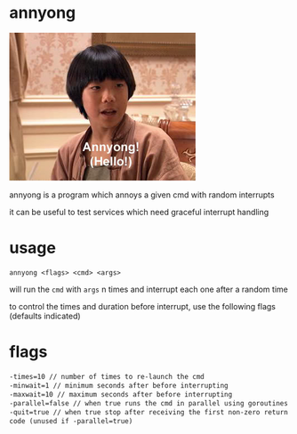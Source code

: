 annyong
=======

![Hello](annyong.jpg)

annyong is a program which annoys a given cmd with random interrupts

it can be useful to test services which need graceful interrupt handling

usage
=====

    annyong <flags> <cmd> <args>

will run the `cmd` with `args` n times and interrupt each one after
a random time

to control the times and duration before interrupt, use the following flags (defaults indicated)

flags
=====

    -times=10 // number of times to re-launch the cmd
    -minwait=1 // minimum seconds after before interrupting
    -maxwait=10 // maximum seconds after before interrupting
    -parallel=false // when true runs the cmd in parallel using goroutines
    -quit=true // when true stop after receiving the first non-zero return code (unused if -parallel=true)

